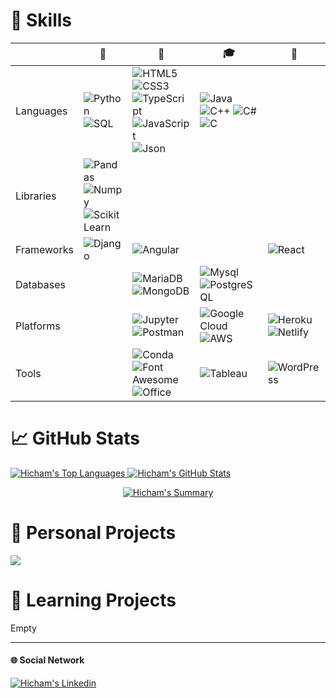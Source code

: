 # &#x1F9EC; Skills

|  |   &#x1F3AF; |   &#x1F4BC; | &#x1F393; | &#x1F440;
| --- | --- | --- | --- | --- |
| Languages |![Python](https://img.shields.io/badge/Python-FFD43B?style=flat&logo=python&logoColor=blue) ![SQL](https://img.shields.io/badge/-SQL-black?style=flat&logo=SQL) | ![HTML5](https://img.shields.io/badge/HTML5-E34F26?style=flat&logo=html5&logoColor=white) ![CSS3](https://img.shields.io/badge/CSS3-1572B6?style=flat&logo=css3&logoColor=white) ![TypeScript](https://img.shields.io/badge/TypeScript-007ACC?style=flat&logo=typescript&logoColor=white) ![JavaScript](https://img.shields.io/badge/JavaScript-323330?style=flat&logo=javascript&logoColor=F7DF1E) ![Json](https://img.shields.io/badge/json-5E5C5C?style=flat&logo=json&logoColor=white) | ![Java](https://img.shields.io/badge/Java-ED8B00?style=flat&logo=java&logoColor=white) ![C++](https://img.shields.io/badge/C%2B%2B-00599C?style=flat&logo=c%2B%2B&logoColor=white) ![C#](https://img.shields.io/badge/C%23-239120?style=flat&logo=c-sharp&logoColor=white) ![C](https://img.shields.io/badge/C-00599C?style=flat&logo=c&logoColor=white)
| Libraries | ![Pandas](https://img.shields.io/badge/Pandas-2C2D72?style=flat&logo=pandas&logoColor=white) ![Numpy](https://img.shields.io/badge/Numpy-777BB4?style=flat&logo=numpy&logoColor=white) ![Scikit Learn](https://img.shields.io/badge/scikit_learn-F7931E?style=flat&logo=scikit-learn&logoColor=white) |  |
| Frameworks | ![Django](https://img.shields.io/badge/Django-092E20?style=flat&logo=django&logoColor=green) | ![Angular](https://img.shields.io/badge/Angular-DD0031?style=flat&logo=angular&logoColor=white) | | ![React](https://img.shields.io/badge/React-20232A?style=flat&logo=react&logoColor=61DAFB)
| Databases | | ![MariaDB](https://img.shields.io/badge/MariaDB-003545?style=flat&logo=mariadb&logoColor=white) ![MongoDB](https://img.shields.io/badge/MongoDB-4EA94B?style=flat&logo=mongodb&logoColor=white) | ![Mysql](https://img.shields.io/badge/MySQL-005C84?style=flat&logo=mysql&logoColor=white) ![PostgreSQL](https://img.shields.io/badge/PostgreSQL-316192?style=flat&logo=postgresql&logoColor=white) | 
| Platforms | | ![Jupyter](https://img.shields.io/badge/Jupyter-F37626.svg?&style=flat&logo=Jupyter&logoColor=white) ![Postman](https://img.shields.io/badge/Postman-FF6C37?style=flat&logo=Postman&logoColor=white) | ![Google Cloud](https://img.shields.io/badge/Google_Cloud-4285F4?style=flat&logo=google-cloud&logoColor=white) ![AWS](https://img.shields.io/badge/Amazon_AWS-FF9900?style=flat&logo=amazonaws&logoColor=white) | ![Heroku](https://img.shields.io/badge/Heroku-430098?style=flat&logo=heroku&logoColor=white) ![Netlify](https://img.shields.io/badge/Netlify-00C7B7?style=flat&logo=netlify&logoColor=white)
| Tools | |![Conda](https://img.shields.io/badge/conda-342B029.svg?&style=flat&logo=anaconda&logoColor=white) ![Font Awesome](https://img.shields.io/badge/Font_Awesome-339AF0?style=flat&logo=fontawesome&logoColor=white) ![Office](https://img.shields.io/badge/Microsoft_Office-D83B01?style=flat&logo=microsoft-office&logoColor=white) | ![Tableau](https://img.shields.io/badge/Tableau-E97627?style=flat&logo=Tableau&logoColor=white) | ![WordPress](https://img.shields.io/badge/Wordpress-21759B?style=flat&logo=wordpress&logoColor=white)

# &#x1F4C8; GitHub Stats

<p>
    <a href="#">
    <img src="https://github-readme-stats.vercel.app/api/top-langs/?username=hicham-mrani&title_color=ffffff&text_color=c9cacc&icon_color=2bbc8a&langs_count=5"         alt="Hicham's Top Languages" />
  </a>
  <a href="#">
    <img src="https://github-readme-stats.vercel.app/api?username=hicham-mrani&show_icons=true&line_height=27&count_private=true&title_color=586e75&text_color=586e75&icon_color=586e75" alt="Hicham's GitHub Stats" />
  </a>
</p>

<p align="center">
  <a href="#">
    <img src="https://github-profile-summary-cards.vercel.app/api/cards/profile-details?username=hicham-mrani" alt="Hicham's Summary" />
  </a>
</p>

# &#x1F680; Personal Projects
<a href="https://github.com/hicham-mrani/Almanax_Scraper">
  <img align="center" src="https://github-readme-stats.vercel.app/api/pin/?username=hicham-mrani&repo=Almanax_Scraper&title_color=586e75&text_color=586e75&icon_color=586e75" />
</a>


# &#x1F4D6; Learning Projects

Empty

_______________________________________________________________________________________________________________________________________________________________________

#### &#x1F310; Social Network

<a href="https://www.linkedin.com/in/hicham-mrani-69916b206/">
  <img align="center" src="https://img.shields.io/badge/LinkedIn-0077B5?style=flat&logo=linkedin&logoColor=white" alt="Hicham's Linkedin" />
</a>

